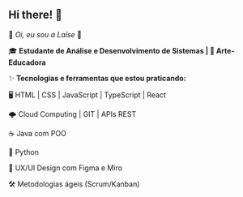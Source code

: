 ## Hi there! 👋

<!--
**LaiseNeves/LaiseNeves** is a ✨ _special_ ✨ repository because its `README.md` (this file) appears on your GitHub profile.

Here are some ideas to get you started:

- 🔭 I’m currently working on ...
- 🌱 I’m currently learning ...
- 👯 I’m looking to collaborate on ...
- 🤔 I’m looking for help with ...
- 💬 Ask me about ...
- 📫 How to reach me: ...
- 😄 Pronouns: ...
- ⚡ Fun fact: ...
-->

🌸 *Oi, eu sou a Laíse* 🌸
 
🎓 **Estudante de Análise e Desenvolvimento de Sistemas | 🎨 Arte-Educadora**



✨ **Tecnologias e ferramentas que estou praticando:**

🖥️ HTML | CSS | JavaScript | TypeScript | React

🌩️ Cloud Computing | GIT | APIs REST

☕ Java com POO

🐍 Python

🎨 UX/UI Design com Figma e Miro

🛠️ Metodologias ágeis (Scrum/Kanban)

